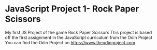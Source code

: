 # JavaScript Project 1- Rock Paper Scissors
 My first JS Project of the game Rock Paper Scissors
 This project is based off the first assignment in the JavaScript curriculum from the Odin Project
 You can find the Odin Project on https://www.theodinproject.com
